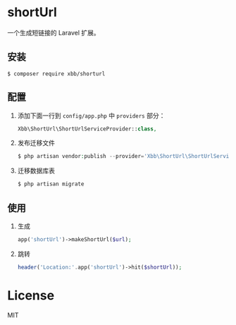 # shortUrl
一个生成短链接的 Laravel 扩展。

## 安装

```shell
$ composer require xbb/shorturl
```

## 配置

1. 添加下面一行到 `config/app.php` 中 `providers` 部分：

    ```php
    Xbb\ShortUrl\ShortUrlServiceProvider::class,
    ```

2. 发布迁移文件

    ```php
    $ php artisan vendor:publish --provider='Xbb\ShortUrl\ShortUrlServiceProvider'
    ```

3. 迁移数据库表

    ```php
    $ php artisan migrate
    ```

## 使用

1. 生成
    ```php
    app('shortUrl')->makeShortUrl($url);
 
2. 跳转
    ```php
    header('Location:'.app('shortUrl')->hit($shortUrl));
    ```


# License

MIT